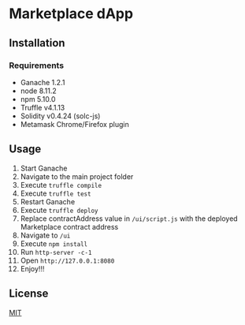 # Marketplace dApp

## Installation

### Requirements
* Ganache 1.2.1
* node 8.11.2
* npm 5.10.0
* Truffle v4.1.13
* Solidity v0.4.24 (solc-js)
* Metamask Chrome/Firefox plugin

## Usage
1) Start Ganache
1) Navigate to the main project folder
2) Execute `truffle compile`
3) Execute `truffle test`
4) Restart Ganache
5) Execute `truffle deploy`
6) Replace contractAddress value in `/ui/script.js` with the deployed Marketplace contract address
7) Navigate to `/ui`
8) Execute `npm install`
9) Run `http-server -c-1`
10) Open `http://127.0.0.1:8080`
11) Enjoy!!!

## License
[MIT](https://choosealicense.com/licenses/mit/)
